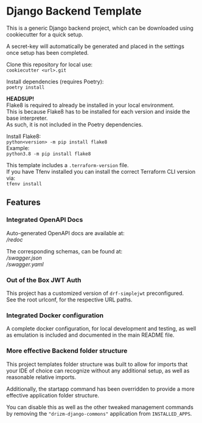 # Django Backend Template

This is a generic Django backend project,
which can be downloaded using cookiecutter
for a quick setup.  

A secret-key will automatically be generated
and placed in the settings once setup
has been completed.  

Clone this repository for local use:  
``cookiecutter <url>.git``  

Install dependencies (requires Poetry):  
``poetry install``

**HEADSUP!**  
Flake8 is required to already be installed
in your local environment.  
This is because Flake8 has to be installed
for each version and inside the base
interpreter.  
As such, it is not included in the Poetry
dependencies.  

Install Flake8:  
``python<version> -m pip install flake8``  
Example:  
``python3.8 -m pip install flake8``

This template includes a 
``.terraform-version`` file.  
If you have Tfenv installed you can 
install the correct Terraform CLI 
version via:  
``tfenv install``

## Features

### Integrated OpenAPI Docs

Auto-generated OpenAPI docs are
available at:  
*/redoc*  

The corresponding schemas,
can be found at:  
*/swagger.json*  
*/swagger.yaml*

### Out of the Box JWT Auth

This project has a customized
version of ``drf-simplejwt``
preconfigured.  
See the root urlconf,
for the respective URL paths.

### Integrated Docker configuration

A complete docker configuration,
for local development and testing,
as well as emulation is included and
documented in the main README file.

### More effective Backend folder structure

This project templates folder structure
was built to allow for imports that your
IDE of choice can recognize without any
additional setup, as well as reasonable
relative imports.  

Additionally, the startapp command has been
overridden to provide a more effective
application folder structure.

You can disable this as well as
the other tweaked management commands
by removing the ``"drizm-django-commons"``
application from ``INSTALLED_APPS``.
